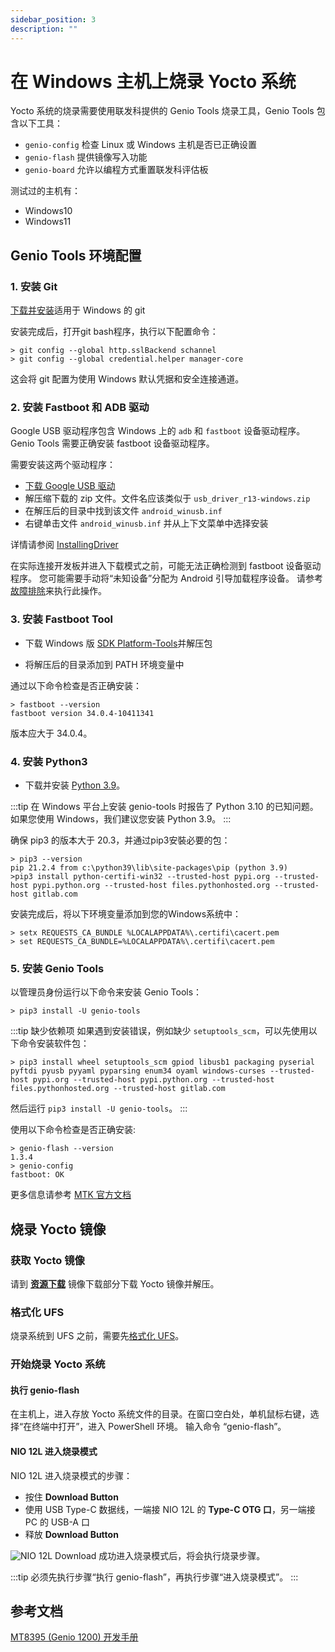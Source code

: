 ```yaml
---
sidebar_position: 3
description: ""
---
```


# 在 Windows 主机上烧录 Yocto 系统

Yocto 系统的烧录需要使用联发科提供的 Genio Tools 烧录工具，Genio Tools 包含以下工具：

- `genio-config` 检查 Linux 或 Windows 主机是否已正确设置
- `genio-flash` 提供镜像写入功能
- `genio-board` 允许以编程方式重置联发科评估板

测试过的主机有：

- Windows10
- Windows11

## Genio Tools 环境配置

### 1. 安装 Git

[下载并安装](https://gitforwindows.org/)适用于 Windows 的 git

安装完成后，打开git bash程序，执行以下配置命令：

```
> git config --global http.sslBackend schannel
> git config --global credential.helper manager-core
```

这会将 git 配置为使用 Windows 默认凭据和安全连接通道。

### 2. 安装 Fastboot 和 ADB 驱动

Google USB 驱动程序包含 Windows 上的 `adb` 和 `fastboot` 设备驱动程序。Genio Tools 需要正确安装 fastboot 设备驱动程序。

需要安装这两个驱动程序：

- [下载 Google USB 驱动](https://developer.android.com/studio/run/win-usb)
- 解压缩下载的 zip 文件。文件名应该类似于 `usb_driver_r13-windows.zip`
- 在解压后的目录中找到该文件 `android_winusb.inf`
- 右键单击文件 `android_winusb.inf` 并从上下文菜单中选择安装

详情请参阅 [InstallingDriver](https://developer.android.com/studio/run/oem-usb#InstallingDriver)

在实际连接开发板并进入下载模式之前，可能无法正确检测到 fastboot 设备驱动程序。 您可能需要手动将“未知设备”分配为 Android 引导加载程序设备。 请参考[故障排除](https://mediatek.gitlab.io/aiot/doc/aiot-dev-guide/master/sw/yocto/get-started/flash/flash-troubleshoot-windows.html#missing-yocto-driver)来执行此操作。

### 3. 安装 Fastboot Tool

- 下载 Windows 版 [SDK Platform-Tools](https://developer.android.com/studio/releases/platform-tools)并解压包

- 将解压后的目录添加到 PATH 环境变量中

通过以下命令检查是否正确安装：

```
> fastboot --version
fastboot version 34.0.4-10411341
```

版本应大于 34.0.4。

### 4. 安装 Python3

- 下载并安装 [Python 3.9](https://www.python.org/downloads/release/python-3912/)。

:::tip
在 Windows 平台上安装 genio-tools 时报告了 Python 3.10 的已知问题。如果您使用 Windows，我们建议您安装 Python 3.9。
:::

确保 pip3 的版本大于 20.3，并通过pip3安裝必要的包：

```
> pip3 --version
pip 21.2.4 from c:\python39\lib\site-packages\pip (python 3.9)
>pip3 install python-certifi-win32 --trusted-host pypi.org --trusted-host pypi.python.org --trusted-host files.pythonhosted.org --trusted-host gitlab.com
```

安装完成后，将以下环境变量添加到您的Windows系统中：

```
> setx REQUESTS_CA_BUNDLE %LOCALAPPDATA%\.certifi\cacert.pem
> set REQUESTS_CA_BUNDLE=%LOCALAPPDATA%\.certifi\cacert.pem
```

### 5. 安装 Genio Tools

以管理员身份运行以下命令来安装 Genio Tools：

```
> pip3 install -U genio-tools
```

:::tip
缺少依赖项
如果遇到安装错误，例如缺少 `setuptools_scm`，可以先使用以下命令安装软件包：

```
> pip3 install wheel setuptools_scm gpiod libusb1 packaging pyserial pyftdi pyusb pyyaml pyparsing enum34 oyaml windows-curses --trusted-host pypi.org --trusted-host pypi.python.org --trusted-host files.pythonhosted.org --trusted-host gitlab.com
```

然后运行 `​​pip3 install -U genio-tools`。
:::

使用以下命令检查是否正确安装:

```
> genio-flash --version
1.3.4
> genio-config
fastboot: OK
```

更多信息请参考 [MTK 官方文档](https://mediatek.gitlab.io/aiot/doc/aiot-dev-guide/master/sw/yocto/get-started/env-setup/flash-env-windows.html#install-genio-tools)

## 烧录 Yocto 镜像

### 获取 Yocto 镜像

请到 [**资源下载**](../download) 镜像下载部分下载 Yocto 镜像并解压。

### 格式化 UFS

烧录系统到 UFS 之前，需要先[格式化 UFS](/nio/nio12l/installation/format-ufs)。

### 开始烧录 Yocto 系统

#### 执行 genio-flash

在主机上，进入存放 Yocto 系统文件的目录。在窗口空白处，单机鼠标右键，选择“在终端中打开”，进入 PowerShell 环境。
输入命令 “genio-flash”。

#### NIO 12L 进入烧录模式

NIO 12L 进入烧录模式的步骤：

- 按住 **Download Button**
- 使用 USB Type-C 数据线，一端接 NIO 12L 的 **Type-C OTG 口**，另一端接 PC 的 USB-A 口
- 释放 **Download Button**

![NIO 12L Download](/img/nio/nio12l/n12l_download.webp)
成功进入烧录模式后，将会执行烧录步骤。

:::tip
必须先执行步骤“执行 genio-flash”，再执行步骤“进入烧录模式”。
:::

## 参考文档

[MT8395 (Genio 1200) 开发手册](https://mediatek.gitlab.io/aiot/doc/aiot-dev-guide/master/hw/mt8395-soc.html)
